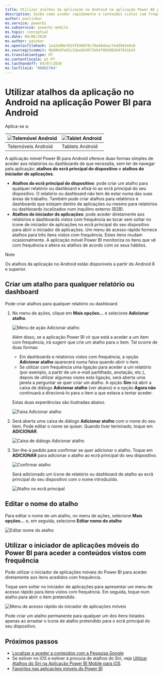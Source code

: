 ```yaml
---
title: Utilizar atalhos da aplicação no Android na aplicação Power BI para Android
description: Saiba como aceder rapidamente a conteúdos vistos com frequência diretamente com os atalhos e Pesquisa Google.
author: paulinbar
ms.service: powerbi
ms.subservice: powerbi-mobile
ms.topic: conceptual
ms.date: 04/06/2020
ms.author: painbar
ms.openlocfilehash: 1aa2e80e7624fb50878c70e464aac7edd943e0a8
ms.sourcegitcommit: 9b806dfe62c2dee82d971bb4f89d983b97931b43
ms.translationtype: HT
ms.contentlocale: pt-PT
ms.lasthandoff: 04/07/2020
ms.locfileid: "80802784"
---
```

# <a name="use-android-app-shortcuts-in-the-power-bi-android-app"></a>Utilizar atalhos da aplicação no Android na aplicação Power BI para Android

Aplica-se a:

| ![Telemóvel Android](./media/mobile-app-quick-access-shortcuts/android-logo-40-px.png) | ![Tablet Android](./media/mobile-app-quick-access-shortcuts/android-logo-40-px.png) |
|:--- |:--- |
| Telemóveis Android |Tablets Android |

A aplicação móvel Power BI para Android oferece duas formas simples de aceder aos relatórios ou dashboards de que necessita, sem ter de navegar pela aplicação: **atalhos do ecrã principal do dispositivo** e **atalhos do iniciador de aplicações**.
 * **Atalhos do ecrã principal do dispositivo**: pode criar um atalho para qualquer relatório ou dashboard e afixá-lo ao ecrã principal do seu dispositivo. O relatório ou dashboard não tem de estar numa das suas áreas de trabalho. Também pode criar atalhos para relatórios e dashboards que estejam dentro de aplicações ou mesmo para relatórios ou dashboards localizados num inquilino externo (B2B).
 * **Atalhos do iniciador de aplicações**: pode aceder diretamente aos relatórios e dashboards vistos com frequência ao tocar sem soltar no ícone de iniciador de aplicações no ecrã principal do seu dispositivo para abrir o iniciador de aplicações. Um menu de acesso rápido fornece atalhos para três itens vistos com frequência. Estes itens mudam ocasionalmente. A aplicação móvel Power BI monitoriza os itens que vê com frequência e altera os atalhos de acordo com os seus hábitos.

 >[!NOTE]
 >Os atalhos da aplicação no Android estão disponíveis a partir do Android 8 e superior.

## <a name="create-a-shortcut-to-any-report-or-dashboard"></a>Criar um atalho para qualquer relatório ou dashboard

Pode criar atalhos para qualquer relatório ou dashboard.

1. No menu de ações, clique em **Mais opções...** e selecione **Adicionar atalho**.

   ![Menu de ação Adicionar atalho](media/mobile-app-quick-access-shortcuts/mobile-add-shortcut-action-menu.png)

   Além disso, se a aplicação Power BI vir que está a aceder a um item com frequência, irá sugerir que crie um atalho para o item. Tal ocorre de duas formas:
   * Em dashboards e relatórios vistos com frequência, a opção **Adicionar atalho** aparecerá numa faixa quando abrir o item.
   * Se utilizar com frequência uma ligação para aceder a um relatório (por exemplo, a partir de um e-mail partilhado, anotação, etc.), depois de utilizar algumas vezes esta ligação, será aberta uma janela a perguntar se quer criar um atalho. A opção **Sim** irá abrir a caixa de diálogo **Adicionar atalho** (ver abaixo) e a opção **Agora não** continuará a direcioná-lo para o item a que estava a tentar aceder.
   
   Estas duas experiências são ilustradas abaixo.

   ![Faixa Adicionar atalho](media/mobile-app-quick-access-shortcuts/mobile-add-shortcut-banner.png)


 1. Será aberta uma caixa de diálogo **Adicionar atalho** com o nome do seu item. Pode editar o nome se quiser. Quando tiver terminado, toque em **ADICIONAR**.

    ![Caixa de diálogo Adicionar atalho](media/mobile-app-quick-access-shortcuts/mobile-add-shortcut-dialog.png)

1. Ser-lhe-á pedido para confirmar se quer adicionar o atalho. Toque em **ADICIONAR** para adicionar o atalho ao ecrã principal do seu dispositivo.

   ![Confirmar atalho](media/mobile-app-quick-access-shortcuts/mobile-confirm-shortcut.png)

   Será adicionado um ícone de relatório ou dashboard de atalho ao ecrã principal do seu dispositivo com o nome introduzido.

   ![Atalho no ecrã principal](media/mobile-app-quick-access-shortcuts/mobile-shortcut-on-home-screen.png)

## <a name="edit-the-shortcut-name"></a>Editar o nome do atalho

Para editar o nome de um atalho, no menu de ações, selecione **Mais opções...** e, em seguida, selecione **Editar nome do atalho**

 ![Editar nome do atalho](media/mobile-app-quick-access-shortcuts/mobile-edit-shortcut.png)

## <a name="use-the-power-bi-mobile-app-launcher-to-access-frequently-viewed-content"></a>Utilizar o iniciador de aplicações móveis do Power BI para aceder a conteúdos vistos com frequência

Pode utilizar o iniciador de aplicações móveis do Power BI para aceder diretamente aos itens acedidos com frequência.

Toque sem soltar no iniciador de aplicações para apresentar um menu de acesso rápido para itens vistos com frequência. Em seguida, toque num atalho para abrir o item pretendido.

![Menu de acesso rápido do iniciador de aplicações móveis](media/mobile-app-quick-access-shortcuts/mobile-shortcut-from-quick-access-menu.png)

Pode criar um atalho permanente para qualquer um dos itens listados apenas ao arrastar o ícone de atalho pretendido para o ecrã principal do seu dispositivo.

## <a name="next-steps"></a>Próximos passos
* [Localizar e aceder a conteúdos com a Pesquisa Google](mobile-app-find-access-google-search.md)
* Se estiver no iOS e estiver à procura de atalhos do Siri, veja [Utilizar Atalhos do Siri na Aplicação Power BI Mobile para iOS](mobile-apps-ios-siri-shortcuts.md).
* [Favoritos nas aplicações móveis do Power BI](mobile-apps-favorites.md)
